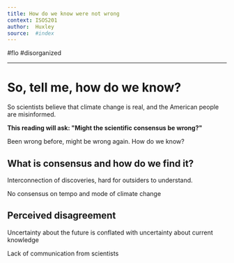```yaml
---
title: How do we know were not wrong 
context: ISOS201
author:  Huxley
source:  #index
---
```


#flo #disorganized

---

# So, tell me, how do we know? 

So scientists believe that climate change is real, and the American people are misinformed. 

**This reading will ask: "Might the scientific consensus be wrong?"**

Been wrong before, might be wrong again. How do we know? 

## What is consensus and how do we find it?

Interconnection of discoveries, hard for outsiders to understand. 

No consensus on tempo and mode of climate change

## Perceived disagreement  

Uncertainty about the future is conflated with uncertainty about current knowledge 

Lack of communication from scientists 



























